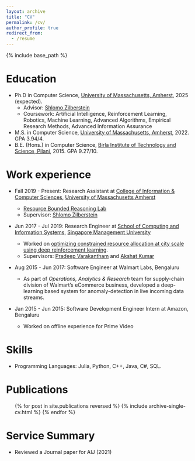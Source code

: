 ```yaml
---
layout: archive
title: "CV"
permalink: /cv/
author_profile: true
redirect_from:
  - /resume
---
```


{% include base_path %}

Education
=========
* Ph.D in Computer Science, [University of Massachusetts, Amherst](https://www.cics.umass.edu/), 2025 (expected).
  * Advisor: [Shlomo Zilberstein](https://groups.cs.umass.edu/shlomo/)
  * Coursework: Artificial Intelligence, Reinforcement Learning, Robotics, Machine Learning, Advanced Algorithms, Empirical Research Methods, Advanced Information Assurance
* M.S. in Computer Science, [University of Massachusetts, Amherst](https://www.cics.umass.edu/), 2022. GPA 3.94/4.
* B.E. (Hons.) in Computer Science, [Birla Institute of Technology and Science, Pilani](https://bits-pilani.ac.in/), 2015. GPA 9.27/10.

Work experience
======
* Fall 2019 - Present: Research Assistant at [College of Information & Computer Sciences](https://www.cics.umass.edu/), [University of Massachusetts Amherst](https://www.umass.edu)
  * [Resource Bounded Reasoning Lab](https://groups.cs.umass.edu/shlomo/)
  * Supervisor: [Shlomo Zilberstein](https://groups.cs.umass.edu/shlomo/)

* Jun 2017 - Jul 2019:  Research Engineer at [School of Computing and Information Systems](https://scis.smu.edu.sg), [Singapore Management University](https://www.smu.edu.sg)
  * Worked on [optimizing constrained resource allocation at city scale using deep reinforcement learning](https://bhatiaabhinav.github.io/publication/BVKicaps2019).
  * Supervisors: [Pradeep Varakantham](http://www.mysmu.edu/faculty/pradeepv/) and [Akshat Kumar](http://www.mysmu.edu/faculty/akshatkumar/index.html)


* Aug 2015 - Jun 2017: Software Engineer at Walmart Labs, Bengaluru
  * As part of _Operations, Analytics & Research_ team for supply-chain division of Walmart’s eCommerce business, developed a deep-learning based system for 
anomaly-detection in live incoming data streams.

* Jan 2015 - Jun 2015: Software Development Engineer Intern at Amazon, Bengaluru
  * Worked on offline experience for Prime Video

Skills
======
<!-- * Skill 1
* Skill 2
  * Sub-skill 2.1
  * Sub-skill 2.2
  * Sub-skill 2.3
* Skill 3 -->

* Programming Languages: Julia, Python, C++, Java, C#, SQL.

Publications
======
  <ul>{% for post in site.publications reversed %}
    {% include archive-single-cv.html %}
  {% endfor %}</ul>
  
<!-- Talks
======
  <ul>{% for post in site.talks %}
    {% include archive-single-talk-cv.html %}
  {% endfor %}</ul> -->
  
<!-- Teaching
======
  <ul>{% for post in site.teaching %}
    {% include archive-single-cv.html %}
  {% endfor %}</ul> -->
  
Service Summary
==============
* Reviewed a Journal paper for AIJ (2021)
